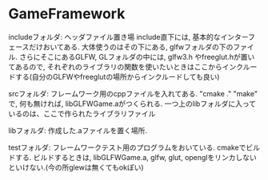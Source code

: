 GameFramework
=============
includeフォルダ:
ヘッダファイル置き場
include直下には, 基本的なインターフェースだけおいてある.
大体使うのはその下にある, glfwフォルダの下のファイル.
さらにそこにあるGLFW, GLフォルダの中には, glfw3.h やfreeglut.hが置いてあるので,
それぞれのライブラリの関数を使いたいときはここからインクルードする(自分のGLFWやfreeglutの場所からインクルードしても良い)

srcフォルダ:
フレームワーク用のcppファイルを入れてある. 
"cmake ."
"make"
で, 何も無ければ, libGLFWGame.aがつくられる.
一つ上のlibフォルダに入っているのは、ここで作られたライブラリファイル


libフォルダ:
作成した.aファイルを置く場所.


testフォルダ:
フレームワークテスト用のプログラムをおいている.
cmakeでビルドする. 
ビルドするときは, libGLFWGame.a, glfw, glut, openglをリンカしないといけない.(今の所glewは無くてもokぽい)










